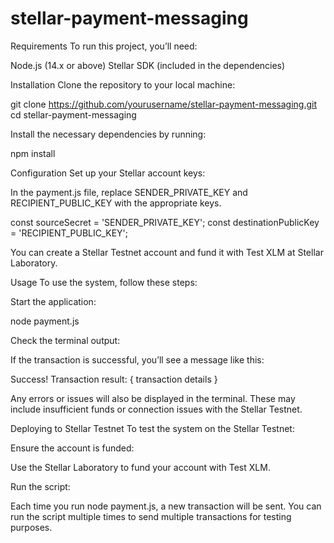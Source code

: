 # stellar-payment-messaging


Requirements
To run this project, you’ll need:

Node.js (14.x or above)
Stellar SDK (included in the dependencies)



Installation
Clone the repository to your local machine:

git clone https://github.com/yourusername/stellar-payment-messaging.git
cd stellar-payment-messaging



Install the necessary dependencies by running:

npm install




Configuration
Set up your Stellar account keys:

In the payment.js file, replace SENDER_PRIVATE_KEY and RECIPIENT_PUBLIC_KEY with the appropriate keys.

const sourceSecret = 'SENDER_PRIVATE_KEY';
const destinationPublicKey = 'RECIPIENT_PUBLIC_KEY';

You can create a Stellar Testnet account and fund it with Test XLM at Stellar Laboratory.




Usage
To use the system, follow these steps:

Start the application:

node payment.js



Check the terminal output:

If the transaction is successful, you’ll see a message like this:

Success! Transaction result: { transaction details }

Any errors or issues will also be displayed in the terminal. These may include insufficient funds or connection issues with the Stellar Testnet.


Deploying to Stellar Testnet
To test the system on the Stellar Testnet:

Ensure the account is funded:

Use the Stellar Laboratory to fund your account with Test XLM.

Run the script:

Each time you run node payment.js, a new transaction will be sent. You can run the script multiple times to send multiple transactions for testing purposes.
